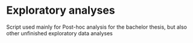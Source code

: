 # Exploratory analyses
Script used mainly for Post-hoc analysis for the bachelor thesis, but also other unfinished exploratory data analyses

